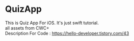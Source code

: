 # QuizApp

This is Quiz App For iOS. It's just swift tutorial.
<br/>
all assets from CWC+
<br/>
Description For Code : https://hello-developer.tistory.com/43
